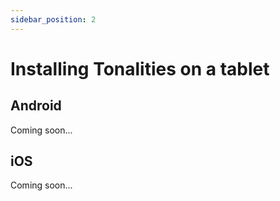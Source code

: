 ```yaml
---
sidebar_position: 2
---
```


# Installing Tonalities on a tablet 

## Android

Coming soon...

## iOS

Coming soon...